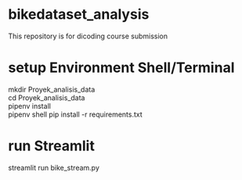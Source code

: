 # bikedataset_analysis
This repository is for dicoding course submission

# setup Environment Shell/Terminal
mkdir Proyek_analisis_data
<br/>cd Proyek_analisis_data
<br/>pipenv install
<br/>pipenv shell
pip install -r requirements.txt

# run Streamlit
streamlit run bike_stream.py
